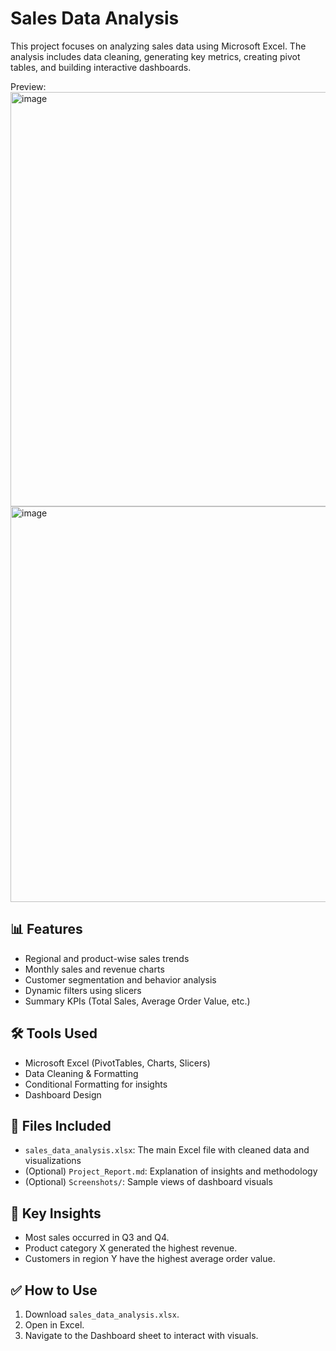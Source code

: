 # Sales Data Analysis

This project focuses on analyzing sales data using Microsoft Excel. The analysis includes data cleaning, generating key metrics, creating pivot tables, and building interactive dashboards.



Preview:
<img width="1618" height="663" alt="image" src="https://github.com/user-attachments/assets/5e17c84c-73f8-4537-8786-0427455b83a2" />
<img width="1560" height="633" alt="image" src="https://github.com/user-attachments/assets/14e67536-64f5-40b7-9c68-b0cce81675b7" />



## 📊 Features

- Regional and product-wise sales trends
- Monthly sales and revenue charts
- Customer segmentation and behavior analysis
- Dynamic filters using slicers
- Summary KPIs (Total Sales, Average Order Value, etc.)

## 🛠 Tools Used

- Microsoft Excel (PivotTables, Charts, Slicers)
- Data Cleaning & Formatting
- Conditional Formatting for insights
- Dashboard Design

## 📁 Files Included

- `sales_data_analysis.xlsx`: The main Excel file with cleaned data and visualizations
- (Optional) `Project_Report.md`: Explanation of insights and methodology
- (Optional) `Screenshots/`: Sample views of dashboard visuals

## 📌 Key Insights

- Most sales occurred in Q3 and Q4.
- Product category X generated the highest revenue.
- Customers in region Y have the highest average order value.

## ✅ How to Use

1. Download `sales_data_analysis.xlsx`.
2. Open in Excel.
3. Navigate to the Dashboard sheet to interact with visuals.

